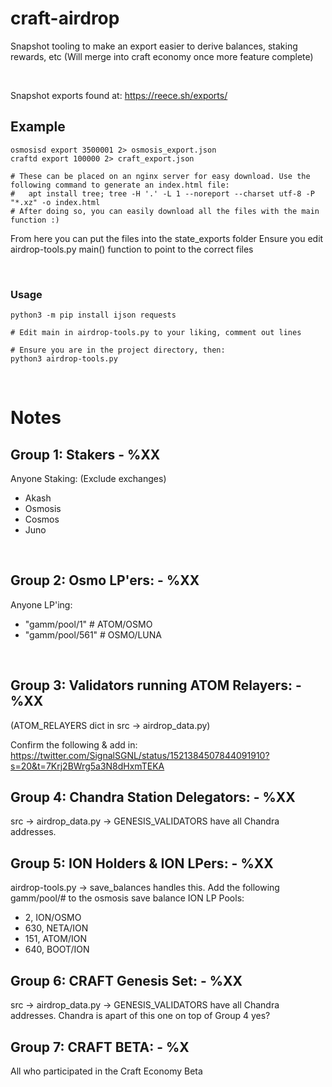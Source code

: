 # craft-airdrop

Snapshot tooling to make an export easier to derive balances, staking rewards, etc (Will merge into craft economy once more feature complete)

</br>


Snapshot exports found at: https://reece.sh/exports/


## Example
```
osmosisd export 3500001 2> osmosis_export.json
craftd export 100000 2> craft_export.json

# These can be placed on an nginx server for easy download. Use the following command to generate an index.html file:
#   apt install tree; tree -H '.' -L 1 --noreport --charset utf-8 -P "*.xz" -o index.html 
# After doing so, you can easily download all the files with the main function :)
```

From here you can put the files into the state_exports folder
Ensure you edit airdrop-tools.py main() function to point to the correct files


</br>

### Usage
```
python3 -m pip install ijson requests

# Edit main in airdrop-tools.py to your liking, comment out lines

# Ensure you are in the project directory, then:
python3 airdrop-tools.py
```


</br>

# Notes
##  Group 1: Stakers - %XX
Anyone Staking: (Exclude exchanges)
 - Akash
 - Osmosis
 - Cosmos
 - Juno

<br/>

##  Group 2: Osmo LP'ers: - %XX
Anyone LP'ing:
 - "gamm/pool/1"   # ATOM/OSMO
 - "gamm/pool/561" # OSMO/LUNA

<br/>

##  Group 3: Validators running ATOM Relayers: - %XX
(ATOM_RELAYERS dict in src -> airdrop_data.py)

Confirm the following & add in:
https://twitter.com/SignalSGNL/status/1521384507844091910?s=20&t=7Krj2BWrg5a3N8dHxmTEKA

##  Group 4: Chandra Station Delegators: - %XX
src -> airdrop_data.py -> GENESIS_VALIDATORS have all Chandra addresses.

##  Group 5: ION Holders & ION LPers: - %XX
airdrop-tools.py -> save_balances handles this.
Add the following gamm/pool/# to the osmosis save balance
ION LP Pools: 
 - 2, ION/OSMO
 - 630, NETA/ION
 - 151, ATOM/ION
 - 640, BOOT/ION

##  Group 6: CRAFT Genesis Set: - %XX
src -> airdrop_data.py -> GENESIS_VALIDATORS have all Chandra addresses.
Chandra is apart of this one on top of Group 4 yes?

##  Group 7: CRAFT BETA: - %X
All who participated in the Craft Economy Beta